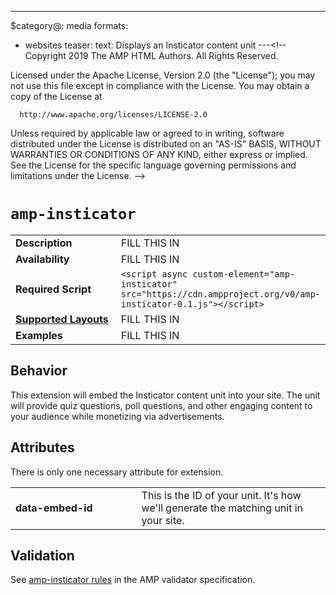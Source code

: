 <!--
  1. Change "category" below to one of:
       ads-analytics
       dynamic-content
       layout
       media
       presentation
       social

  2. Remove any of the "formats" that don't apply.
     You can also add the "ads" and "stories" formats if they apply.

  3. And remove this comment! (no empty lines before "---")
-->
---
$category@: media
formats:
  - websites
teaser:
  text: Displays an Insticator content unit
---<!--
Copyright 2019 The AMP HTML Authors. All Rights Reserved.

Licensed under the Apache License, Version 2.0 (the "License");
you may not use this file except in compliance with the License.
You may obtain a copy of the License at

      http://www.apache.org/licenses/LICENSE-2.0

Unless required by applicable law or agreed to in writing, software
distributed under the License is distributed on an "AS-IS" BASIS,
WITHOUT WARRANTIES OR CONDITIONS OF ANY KIND, either express or implied.
See the License for the specific language governing permissions and
limitations under the License.
-->

# `amp-insticator`

<table>
  <tr>
    <td width="40%"><strong>Description</strong></td>
    <td>FILL THIS IN</td>
  </tr>
  <tr>
    <td width="40%"><strong>Availability</strong></td>
    <td>FILL THIS IN</td>
  </tr>
  <tr>
    <td width="40%"><strong>Required Script</strong></td>
    <td><code>&lt;script async custom-element="amp-insticator" src="https://cdn.ampproject.org/v0/amp-insticator-0.1.js">&lt;/script></code></td>
  </tr>
  <tr>
    <td class="col-fourty"><strong><a href="https://www.ampproject.org/docs/guides/responsive/control_layout.html">Supported Layouts</a></strong></td>
    <td>FILL THIS IN</td>
  </tr>
  <tr>
    <td width="40%"><strong>Examples</strong></td>
    <td>FILL THIS IN</td>
  </tr>
</table>

## Behavior

This extension will embed the Insticator content unit into your site. The unit will provide quiz questions, poll questions, and other engaging content to your audience while monetizing via advertisements.

## Attributes

There is only one necessary attribute for extension. 

<table>
  <tr>
    <td width="40%"><strong>data-embed-id</strong></td>
    <td>This is the ID of your unit. It's how we'll generate the matching unit in your site.</td>
  </tr>
</table>

## Validation
See [amp-insticator rules](https://github.com/ampproject/amphtml/blob/master/extensions/amp-insticator/validator-amp-insticator.protoascii) in the AMP validator specification.
